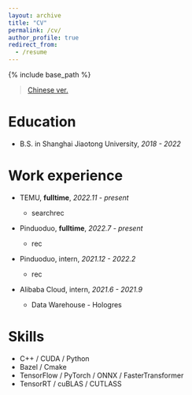 ```yaml
---
layout: archive
title: "CV"
permalink: /cv/
author_profile: true
redirect_from:
  - /resume
---
```


{% include base_path %}

> [Chinese ver.](http://cyberkillor.github.io/files/20231203.pdf)

Education
======
* B.S. in Shanghai Jiaotong University, *2018 - 2022*

Work experience
======
* TEMU, **fulltime**, *2022.11 - present*
  * searchrec
  
* Pinduoduo, **fulltime**, *2022.7 - present*
  * rec

* Pinduoduo, intern, *2021.12 - 2022.2*
  * rec

* Alibaba Cloud, intern, *2021.6 - 2021.9*
  * Data Warehouse - Hologres

Skills
======
* C++ / CUDA / Python
* Bazel / Cmake
* TensorFlow / PyTorch / ONNX / FasterTransformer
* TensorRT / cuBLAS / CUTLASS
